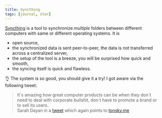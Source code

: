 ```yaml
---
title: Syncthing
tags: [journal, star]
---
```

[Syncthing](https://syncthing.net) is a tool to synchronize *multiple* folders between different computers with same or different operating systems. It is
- open source,
- the synchronized data is sent peer-to-peer, the data is not transferred across a centralized server, 
- the setup of the tool is a breeze, you will be surprised how quick and smooth,
- the syncing itself is quick and flawless.

👌 The system is so good, you should give it a try! I got aware via the following tweet:

<blockquote>
It´s amazing how great computer products can be when they don´t need to deal with corporate bullshit, don´t have to promote a brand or to sell its users.
<footer>Sarah Dayan in a <a href="https://twitter.com/frontstuff_io/status/1393107304841728000">tweet</a> which again points to <a href="https://tonsky.me/blog/syncthing/">tonsky.me</a></footer>
</blockquote>
